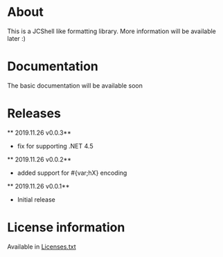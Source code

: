 # About
This is a JCShell like formatting library. More information will be available later :)

# Documentation
The basic documentation will be available soon

# Releases
** 2019.11.26 v0.0.3**
* fix for supporting .NET 4.5

** 2019.11.26 v0.0.2**
* added support for #{var;hX} encoding

** 2019.11.26 v0.0.1**
* Initial release

# License information
Available in [Licenses.txt](Licenses.txt)